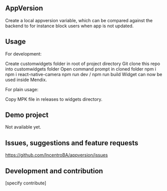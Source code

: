## AppVersion
Create a local appversion variable, which can be compared against the backend to for instance block users when app is not updated.

## Usage
For development:

Create customwidgets folder in root of project directory
Git clone this repo into customwidgets folder
Open command prompt in cloned folder
npm i
npm i react-native-camera
npm run dev / npm run build
Widget can now be used inside Mendix.

For plain usage:

Copy MPK file in releases to widgets directory.

## Demo project
Not available yet.

## Issues, suggestions and feature requests
https://github.com/IncentroBA/appversion/issues

## Development and contribution
[specify contribute]
